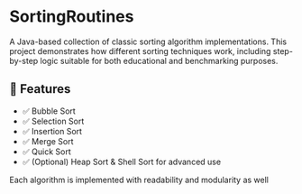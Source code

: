   # SortingRoutines 

A Java-based collection of classic sorting algorithm implementations. This project demonstrates how different sorting techniques work, including step-by-step logic suitable for both educational and benchmarking purposes.
   
## 🚀 Features 
 
- ✅ Bubble Sort
- ✅ Selection Sort
- ✅ Insertion Sort  
- ✅ Merge Sort      
- ✅ Quick Sort  
- ✅ (Optional) Heap Sort & Shell Sort for advanced use    
     
Each algorithm is implemented with readability and modularity as well        
        
   
       
      
     
   
     
     
  
   
 
